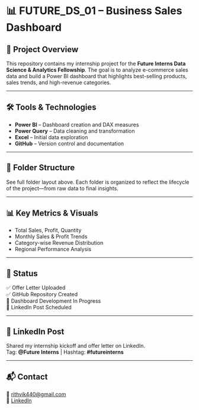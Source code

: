 # 📊 FUTURE_DS_01 – Business Sales Dashboard

## 🎯 Project Overview
This repository contains my internship project for the **Future Interns Data Science & Analytics Fellowship**. The goal is to analyze e-commerce sales data and build a Power BI dashboard that highlights best-selling products, sales trends, and high-revenue categories.

---

## 🛠️ Tools & Technologies
- **Power BI** – Dashboard creation and DAX measures
- **Power Query** – Data cleaning and transformation
- **Excel** – Initial data exploration
- **GitHub** – Version control and documentation

---

## 📁 Folder Structure
See full folder layout above. Each folder is organized to reflect the lifecycle of the project—from raw data to final insights.

---

## 📊 Key Metrics & Visuals
- Total Sales, Profit, Quantity
- Monthly Sales & Profit Trends
- Category-wise Revenue Distribution
- Regional Performance Analysis

---

## 📌 Status
✅ Offer Letter Uploaded  
✅ GitHub Repository Created  
🚧 Dashboard Development In Progress  
📢 LinkedIn Post Scheduled

---

## 🔗 LinkedIn Post
Shared my internship kickoff and offer letter on LinkedIn.  
Tag: **@Future Interns** | Hashtag: **#futureinterns**

---

## 📬 Contact
📧 rithvik440@gmail.com  
🔗 [LinkedIn](https://www.linkedin.com/in/poka-rithvik-chowdary-035bb2312)

